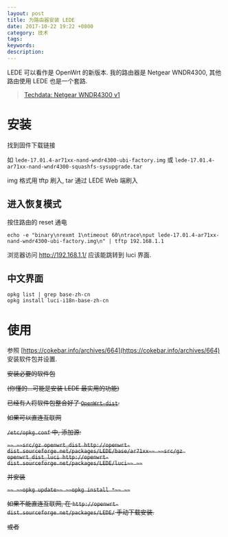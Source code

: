```yaml
---
layout: post
title: 为路由器安装 LEDE
date: 2017-10-22 19:22 +0800
category: 技术
tags:
keywords:
description:
---
```


LEDE 可以看作是 OpenWrt 的新版本. 我的路由器是 Netgear WNDR4300, 其他路由使用 LEDE 也是一个套路.

> [Techdata: Netgear WNDR4300 v1](https://lede-project.org/toh/hwdata/netgear/netgear_wndr4300_v1)

# 安装

找到固件下载链接

如 `lede-17.01.4-ar71xx-nand-wndr4300-ubi-factory.img` 或 `lede-17.01.4-ar71xx-nand-wndr4300-squashfs-sysupgrade.tar`

img 格式用 tftp 刷入, tar 通过 LEDE Web 端刷入

## 进入恢复模式

按住路由的 reset 通电

```shell
echo -e "binary\nrexmt 1\ntimeout 60\ntrace\nput lede-17.01.4-ar71xx-nand-wndr4300-ubi-factory.img\n" | tftp 192.168.1.1
```

浏览器访问 http://192.168.1.1/ 应该能跳转到 luci 界面.

## 中文界面

```shell
opkg list | grep base-zh-cn
opkg install luci-i18n-base-zh-cn
```

# 使用

参照 [https://cokebar.info/archives/664](https://cokebar.info/archives/664) 安装软件包并设置.

~~安装必要的软件包~~

~~(你懂的...可能是安装 LEDE 最实用的功能)~~

~~已经有人将软件包整合好了 [`OpenWrt-dist`](http://openwrt-dist.sourceforge.net).~~

~~如果可以直连互联网~~

~~`/etc/opkg.conf` 中, 添加源:~~

~~```~~
~~src/gz openwrt_dist http://openwrt-dist.sourceforge.net/packages/LEDE/base/ar71xx~~
~~src/gz openwrt_dist_luci http://openwrt-dist.sourceforge.net/packages/LEDE/luci~~
~~```~~

~~并安装~~

~~```~~
~~opkg update~~
~~opkg install *~~
~~```~~

~~如果不能直连互联网, 在 `http://openwrt-dist.sourceforge.net/packages/LEDE/` 手动下载安装.~~

~~或者~~
